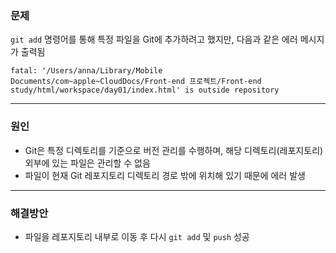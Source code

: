 <h3 id="문제">문제</h3>
<p><code>git add</code> 명령어를 통해 특정 파일을 Git에 추가하려고 했지만, 다음과 같은 에러 메시지가 출력됨</p>
<pre><code class="language-html">fatal: '/Users/anna/Library/Mobile Documents/com~apple~CloudDocs/Front-end 프로젝트/Front-end study/html/workspace/day01/index.html' is outside repository</code></pre>
<hr />
<h3 id="원인">원인</h3>
<ul>
<li>Git은 특정 디렉토리를 기준으로 버전 관리를 수행하며, 해당 디렉토리(레포지토리) 외부에 있는 파일은 관리할 수 없음</li>
<li>파일이 현재 Git 레포지토리 디렉토리 경로 밖에 위치해 있기 때문에 에러 발생</li>
</ul>
<hr />
<h3 id="해결방안">해결방안</h3>
<ul>
<li>파일을 레포지토리 내부로 이동 후 다시 <code>git add</code> 및 <code>push</code> 성공</li>
</ul>